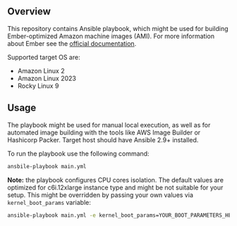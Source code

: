 ## Overview

This repository contains Ansible playbook, which might be used for building Ember-optimized Amazon machine images (AMI). For more information about Ember see the [official documentation](https://ember.deltixlab.com/).

Supported target OS are:
 - Amazon Linux 2
 - Amazon Linux 2023
 - Rocky Linux 9

## Usage 

The playbook might be used for manual local execution, as well as for automated image building with the tools like AWS Image Builder or Hashicorp Packer. Target host should have Ansible 2.9+ installed. 

To run the playbook use the following command:
```bash
ansbile-playbook main.yml
```

**Note:** the playbook configures CPU cores isolation. The default values are optimized for c6i.12xlarge instance type and might be not suitable for your setup. This might be overridden by passing your own values via ```kernel_boot_params``` variable:

```bash
ansible-playbook main.yml -e kernel_boot_params=YOUR_BOOT_PARAMETERS_HERE
```